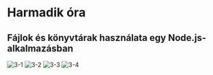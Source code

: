 # Harmadik óra
## Fájlok és könyvtárak használata egy Node.js-alkalmazásban
![3-1](https://user-images.githubusercontent.com/92054638/196925908-66062bf0-a01d-4aa0-a432-1a63daf6834c.PNG)
![3-2](https://user-images.githubusercontent.com/92054638/196925917-c08cdd02-468c-4d01-9187-d3080acd9c5b.PNG)
![3-3](https://user-images.githubusercontent.com/92054638/196925927-0cecbc2b-47f5-4970-ad1a-8aebc3301776.PNG)
![3-4](https://user-images.githubusercontent.com/92054638/196925938-2e6b4f29-756d-40ff-adb4-1929532696f1.PNG)
